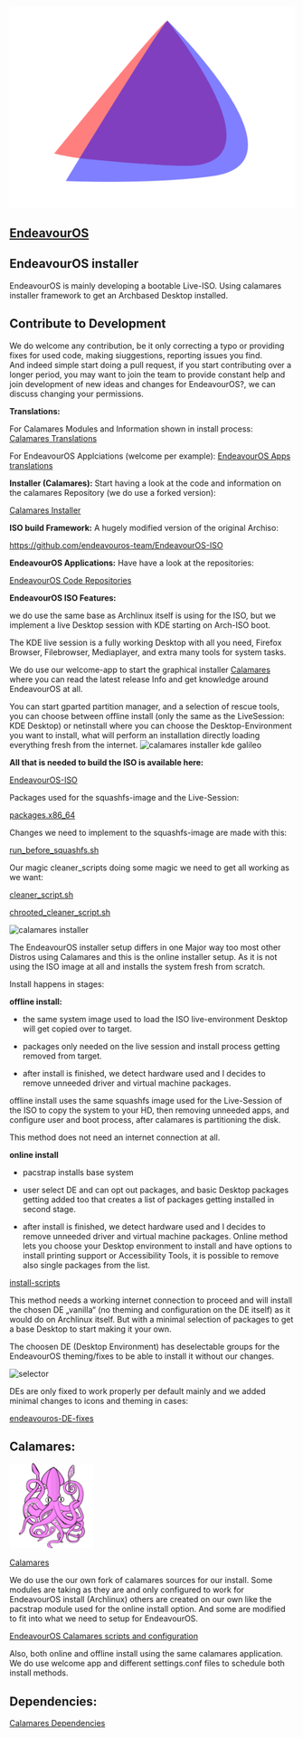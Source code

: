 ![icon](https://raw.githubusercontent.com/endeavouros-team/artwork-images-logo/b53c4b90276e77d530785cb60d33c6bc3cc02f45/icons/endeavour-logo-sans-logotype.svg)

## [EndeavourOS](https://endeavouros.com)

## EndeavourOS installer

EndeavourOS is mainly developing a bootable Live-ISO.
Using calamares installer framework to get an Archbased Desktop installed.

## Contribute to Development

We do welcome any contribution, be it only correcting a typo or providing fixes for used code, making siuggestions, reporting issues you find.<br>
And indeed simple start doing a pull request, if you start contributing over a longer period, you may want to join the team to provide constant help and join development of new ideas and changes for EndeavourOS?, we can discuss changing your permissions.<br>

**Translations:**

For Calamares Modules and Information shown in install process:
[Calamares Translations](https://github.com/endeavouros-team/calamares/blob/calamares/data/eos/calamares-translations.txt)

For EndeavourOS Applciations (welcome per example):
[EndeavourOS Apps translations](https://github.com/endeavouros-team/PKGBUILDS/tree/master/eos-translations)

**Installer (Calamares):**
Start having a look at the code and information on the calamares Repository (we do use a forked version):

[Calamares Installer](https://github.com/endeavouros-team/calamares)

**ISO build Framework:**
A hugely modified version of the original Archiso:

https://github.com/endeavouros-team/EndeavourOS-ISO

**EndeavourOS Applications:**
Have have a look at the repositories:

[EndeavourOS Code Repositories](https://github.com/orgs/endeavouros-team/repositories)


**EndeavourOS ISO Features:**

we do use the same base as Archlinux itself is using for the ISO, but we implement a live Desktop session with KDE starting on Arch-ISO boot.

The KDE live session is a fully working Desktop with all you need, Firefox Browser, Filebrowser, Mediaplayer, and extra many tools for system tasks.

We do use our welcome-app to start the graphical installer [Calamares](https://calamares.io/) where you can read the latest release Info and get knowledge around EndeavourOS at all.

You can start gparted partition manager, and a selection of rescue tools, you can choose between offline install (only the same as the LiveSession: KDE Desktop) or netinstall where you can choose the Desktop-Environment you want to install, what will perform an installation directly loading everything fresh from the internet.
![calamares installer kde galileo](https://raw.githubusercontent.com/endeavouros-team/EndeavourOS-Development/main/images/livesession-kde-galileo.png)

**All that is needed to build the ISO is available here:**

[EndeavourOS-ISO](https://github.com/endeavouros-team/EndeavourOS-ISO)

Packages used for the squashfs-image and the Live-Session:

[packages.x86_64](https://github.com/endeavouros-team/EndeavourOS-ISO/blob/main/packages.x86_64)

Changes we need to implement to the squashfs-image are made with this:

[run_before_squashfs.sh](https://github.com/endeavouros-team/EndeavourOS-ISO/blob/main/run_before_squashfs.sh)


Our magic cleaner_scripts doing some magic we need to get all working as we want:

[cleaner_script.sh](https://github.com/endeavouros-team/calamares/blob/calamares/data/eos/scripts/cleaner_script.sh)

[chrooted_cleaner_script.sh](https://github.com/endeavouros-team/calamares/blob/calamares/data/eos/scripts/chrooted_cleaner_script.sh)

![calamares installer](https://raw.githubusercontent.com/endeavouros-team/EndeavourOS-Development/main/images/online-offline-welcome-kde-galileo.png)

The EndeavourOS installer setup differs in one Major way too most other Distros using Calamares and this is the online installer setup.
As it is not using the ISO image at all and installs the system fresh from scratch.

Install happens in stages:

**offline install:**

* the same system image used to load the ISO live-environment Desktop will get copied over to target.
    
* packages only needed on the live session and install process getting removed from target.
    
* after install is finished, we detect hardware used and I decides to remove unneeded driver and virtual machine packages.
    
offline install uses the same squashfs image used for the Live-Session of the ISO to copy the system to your HD, then removing unneeded apps, and configure user and boot process, after calamares is partitioning the disk.

This method does not need an internet connection at all.



**online install**

* pacstrap installs base system
    
* user select DE and can opt out packages, and basic Desktop packages getting added too that creates a list of packages getting installed in second stage.
    
* after install is finished, we detect hardware used and I decides to remove unneeded driver and virtual machine packages.
Online method lets you choose your Desktop environment to install and have options to install printing support or Accessibility Tools, it is possible to remove also single packages from the list.

[install-scripts](https://github.com/endeavouros-team/calamares/tree/calamares/data/eos/scripts)

This method needs a working internet connection to proceed and will install the chosen DE „vanilla“ (no theming and configuration on the DE itself) as it would do on Archlinux itself. But with a minimal selection of packages to get a base Desktop to start making it your own.

The choosen DE (Desktop Environment) has deselectable groups for the EndeavourOS theming/fixes to be able to install it without our changes.

![selector](https://raw.githubusercontent.com/endeavouros-team/EndeavourOS-Development/main/images/eos-theme-deselect-kde-galileo.png)

DEs are only fixed to work properly per default mainly and we added minimal changes to icons and theming in cases:

[endeavouros-DE-fixes](https://github.com/endeavouros-team/endeavouros-DE-fixes)

## Calamares:
 <img src="https://raw.githubusercontent.com/calamares/calamares/calamares/src/branding/default/squid.png" width="150" height="150">
 
[Calamares](https://calamares.io/)

We do use the our own fork of calamares sources for our install. Some modules are taking as they are and only configured to work for EndeavourOS install (Archlinux) others are created on our own like the pacstrap module used for the online install option. And some are modified to fit into what we need to setup for EndeavourOS. 

[EndeavourOS Calamares scripts and configuration](https://github.com/endeavouros-team/calamares/tree/calamares/data/eos)

Also, both online and offline install using the same calamares application.
We do use welcome app and different settings.conf files to schedule both install methods.

## Dependencies:

[Calamares Dependencies](https://github.com/endeavouros-team/calamares#readme)



